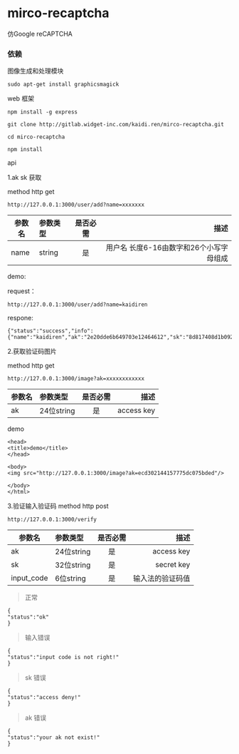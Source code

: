 # mirco-recaptcha  

仿Google reCAPTCHA

### 依赖

图像生成和处理模块

```
sudo apt-get install graphicsmagick
```



web 框架

```
npm install -g express
```


```
git clone http://gitlab.widget-inc.com/kaidi.ren/mirco-recaptcha.git

cd mirco-recaptcha

npm install
```

api

1.ak sk 获取

method http get

```
http://127.0.0.1:3000/user/add?name=xxxxxxx
```

>
|参数名|参数类型|是否必需|描述|
|---|:---|:---:|---:|
|name|string|是|用户名 长度6-16由数字和26个小写字母组成|


demo:

request：

```
http://127.0.0.1:3000/user/add?name=kaidiren
```
respone:

```
{"status":"success","info":{"name":"kaidiren","ak":"2e20dde6b649703e12464612","sk":"8d817408d1b092ce656dd585cead1d7e"}}
```


2.获取验证码图片

method http  get

```
http://127.0.0.1:3000/image?ak=xxxxxxxxxxxx
```

>
|参数名|参数类型|是否必需|描述|
|---|:---|:---:|---:|
|ak|24位string|是|access key|


demo

```
<head>  
<title>demo</title>
</head>
  
<body>
<img src="http://127.0.0.1:3000/image?ak=ecd302144157775dc075bded"/>

</body>
</html>
```


3.验证输入验证码
method http  post

```
http://127.0.0.1:3000/verify
```
|参数名|参数类型|是否必需|描述|
|---|:---|:---:|---:|
|ak|24位string|是|access key|
|sk|32位string|是|secret key|
|input_code|6位string|是|输入法的验证码值|

> 正常

```
{
"status":"ok"
}
```

> 输入错误

```
{
"status":"input code is not right!"
}
```

> sk 错误

```
{
"status":"access deny!"
}
```
> ak 错误

```
{
"status":"your ak not exist!"
}
```
